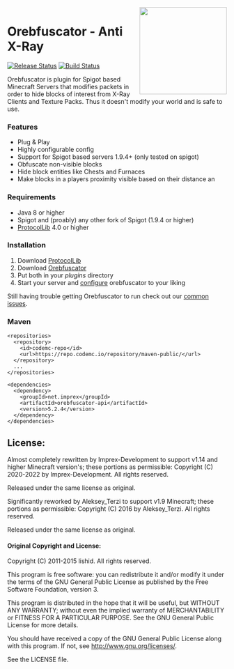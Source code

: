 
<img align="right" src="https://user-images.githubusercontent.com/8127996/90168671-bb49c780-dd9d-11ea-989d-479f8c1f3ea3.png" height="200" width="200">

# Orebfuscator - Anti X-Ray
[![Release Status](https://github.com/Imprex-Development/Orebfuscator/workflows/Releases/badge.svg)](https://github.com/Imprex-Development/Orebfuscator/releases/latest) [![Build Status](https://github.com/Imprex-Development/Orebfuscator/workflows/Build/badge.svg)](https://github.com/Imprex-Development/Orebfuscator/actions?query=workflow%3ABuild)

Orebfuscator is plugin for Spigot based Minecraft Servers that modifies packets in order to hide blocks of interest from X-Ray Clients and Texture Packs. Thus it doesn't modify your world and is safe to use.

### Features
* Plug & Play
* Highly configurable config
* Support for Spigot based servers 1.9.4+ (only tested on spigot)
* Obfuscate non-visible blocks
* Hide block entities like Chests and Furnaces
* Make blocks in a players proximity visible based on their distance an

### Requirements
- Java 8 or higher
- Spigot and (proably) any other fork of Spigot (1.9.4 or higher)
- [ProtocolLib](https://www.spigotmc.org/resources/protocollib.1997) 4.0 or higher

### Installation
1. Download [ProtocolLib](https://github.com/dmulloy2/ProtocolLib/releases)
2. Download [Orebfuscator](https://github.com/Imprex-Development/Orebfuscator/releases)
3. Put both in your *plugins* directory
4. Start your server and [configure](https://github.com/Imprex-Development/Orebfuscator/wiki/Config) orebfuscator to your liking

Still having trouble getting Orebfuscator to run check out our [common issues](https://github.com/Imprex-Development/Orebfuscator/wiki/Common-Issues).

### Maven
```maven
<repositories>
  <repository>
    <id>codemc-repo</id>
    <url>https://repo.codemc.io/repository/maven-public/</url>
  </repository>
  ...
</repositories>

<dependencies>
  <dependency>
    <groupId>net.imprex</groupId>
    <artifactId>orebfuscator-api</artifactId>
    <version>5.2.4</version>
  </dependency>
</dependencies>
```

## License:

Almost completely rewritten by Imprex-Development to support v1.14 and higher Minecraft version's; these portions as permissible:
Copyright (C) 2020-2022 by Imprex-Development. All rights reserved.

Released under the same license as original.

Significantly reworked by Aleksey_Terzi to support v1.9 Minecraft; these portions as permissible:
Copyright (C) 2016 by Aleksey_Terzi. All rights reserved.

Released under the same license as original.

#### Original Copyright and License:

Copyright (C) 2011-2015 lishid.  All rights reserved.

This program is free software: you can redistribute it and/or modify
it under the terms of the GNU General Public License as published by
the Free Software Foundation,  version 3.

This program is distributed in the hope that it will be useful,
but WITHOUT ANY WARRANTY; without even the implied warranty of
MERCHANTABILITY or FITNESS FOR A PARTICULAR PURPOSE.  See the
GNU General Public License for more details.

You should have received a copy of the GNU General Public License
along with this program. If not, see <http://www.gnu.org/licenses/>.

See the LICENSE file.
